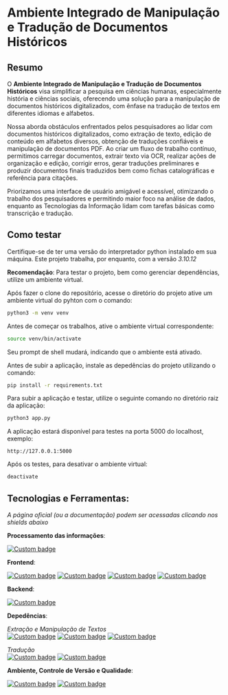# Ambiente Integrado de Manipulação e Tradução de Documentos Históricos

## Resumo

O **Ambiente Integrado de Manipulação e Tradução de Documentos Históricos** visa simplificar a pesquisa em ciências humanas, especialmente história e ciências sociais, oferecendo uma solução para a manipulação de documentos históricos digitalizados, com ênfase na tradução de textos em diferentes idiomas e alfabetos.

Nossa aborda obstáculos enfrentados pelos pesquisadores ao lidar com documentos históricos digitalizados, como extração de texto, edição de conteúdo em alfabetos diversos, obtenção de traduções confiáveis e manipulação de documentos PDF. Ao criar um fluxo de trabalho contínuo, permitimos carregar documentos, extrair texto via OCR, realizar ações de organização e edição, corrigir erros, gerar traduções preliminares e produzir documentos finais traduzidos bem como fichas catalográficas e referência para citações.

Priorizamos uma interface de usuário amigável e acessível, otimizando o trabalho dos pesquisadores e permitindo maior foco na análise de dados, enquanto as Tecnologias da Informação lidam com tarefas básicas como transcrição e tradução.

## Como testar

Certifique-se de ter uma versão do interpretador python instalado em sua máquina. Este projeto trabalha, por enquanto, com a versão _3.10.12_

**Recomendação**: Para testar o projeto, bem como gerenciar dependências, utilize um ambiente virtual.

Após fazer o clone do repositório, acesse o diretório do projeto ative um ambiente virtual do pyhton com o comando:

```bash {.line-numbers}
python3 -m venv venv
```

Antes de começar os trabalhos, ative o ambiente virtual correspondente:

```bash {.line-numbers}
source venv/bin/activate
```

Seu prompt de shell mudará, indicando que o ambiente está ativado.

Antes de subir a aplicação, instale as depedências do projeto utilizando o comando:

```bash {.line-numbers}
pip install -r requirements.txt
```

Para subir a aplicação e testar, utilize o seguinte comando no diretório raiz da aplicação:

```bash {.line-numbers}
python3 app.py
```

A aplicação estará disponível para testes na porta 5000 do localhost, exemplo:

```
http://127.0.0.1:5000
```

Após os testes, para desativar o ambiente virtual:

```bash {.line-numbers}
deactivate
```

## Tecnologias e Ferramentas:

_A página oficial (ou a documentação) podem ser acessadas clicando nos shields abaixo_

**Processamento das informações**:

[![Custom badge](https://img.shields.io/badge/Python-3.10.12-green?logo=python&logoColor=white)](https://www.python.org/doc/)

**Frontend**:

[![Custom badge](https://img.shields.io/badge/HTML5-5-orange?logo=html5&logoColor=white)](https://html.spec.whatwg.org/dev/)
[![Custom badge](https://img.shields.io/badge/CSS3-3-blue?logo=css3&logoColor=white)](https://www.w3.org/Style/CSS/specs.en.html)
[![Custom badge](https://img.shields.io/badge/JavaScript-ES6-yellow?logo=javascript&logoColor=white)](https://www.ecma-international.org/publications-and-standards/standards/ecma-262/)
[![Custom badge](https://img.shields.io/badge/Markdown-1.0-lightgrey?logo=markdown&logoColor=white)](https://www.markdownguide.org/)

**Backend**:

[![Custom badge](https://img.shields.io/badge/Flask-2.3.2-black?logo=flask&logoColor=white)](https://flask.palletsprojects.com/en/2.3.x/)

**Depedências**:

_Extração e Manipulação de Textos_<br>
[![Custom badge](https://img.shields.io/badge/PyPDF-3.0.1-blue?logo=python&logoColor=white)](https://pypdf.readthedocs.io/en/stable/index.html)
[![Custom badge](https://img.shields.io/badge/pytesseract-0.3.10-orange?logo=python&logoColor=white)](https://pypi.org/project/pytesseract/)
[![Custom badge](https://img.shields.io/badge/opencv_python-4.7.0.72-orange?logo=python&logoColor=white)](https://docs.opencv.org/4.x/)

_Tradução_<br>
[![Custom badge](https://img.shields.io/badge/textblob-0.15.3-yellow?logo=python&logoColor=white)](https://textblob.readthedocs.io/en/dev/)
[![Custom badge](https://img.shields.io/badge/translate-3.6.1-green?logo=python&logoColor=white)](https://translate-python.readthedocs.io/en/latest/)

**Ambiente, Controle de Versão e Qualidade**:

[![Custom badge](https://img.shields.io/badge/Git-2.34-orange?logo=git&logoColor=white)](https://git-scm.com/doc)
[![Custom badge](https://img.shields.io/badge/Editorconfig-0.15.1-gray?logo=git&logoColor=white)](https://spec.editorconfig.org/)
